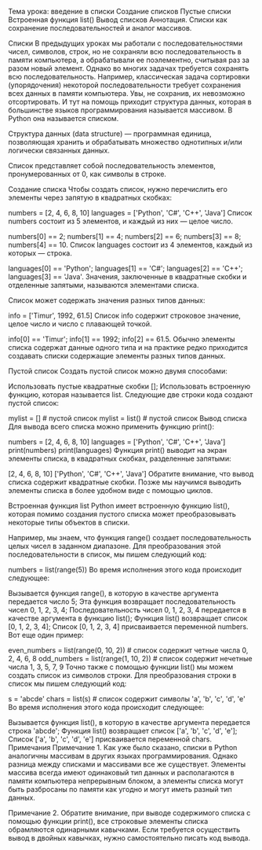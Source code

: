 Тема урока: введение в списки
Создание списков
Пустые списки
Встроенная функция list()
Вывод списков
Аннотация. Списки как сохранение последовательностей и аналог массивов. 

Списки
В предыдущих уроках мы работали с последовательностями чисел, символов, строк, но не сохраняли всю последовательность в памяти компьютера, а обрабатывали ее поэлементно, считывая раз за разом новый элемент. Однако во многих задачах требуется сохранять всю последовательность. Например, классическая задача сортировки (упорядочения) некоторой последовательности требует сохранения всех данных в памяти компьютера. Увы, не сохранив, их невозможно отсортировать. И тут на помощь приходит структура данных, которая в большинстве языков программирования называется массивом. В Python она называется списком.

Структура данных (data structure) — программная единица, позволяющая хранить и обрабатывать множество однотипных и/или логически связанных данных.

Список представляет собой последовательность элементов, пронумерованных от 0, как символы в строке.

Создание списка
Чтобы создать список, нужно перечислить его элементы через запятую в квадратных скобках:

numbers = [2, 4, 6, 8, 10]
languages = ['Python', 'C#', 'C++', 'Java']
Список numbers состоит из 5 элементов, и каждый из них — целое число.

numbers[0] == 2;
numbers[1] == 4;
numbers[2] == 6;
numbers[3] == 8;
numbers[4] == 10.
Список languages состоит из 4 элементов, каждый из которых — строка.

languages[0] == 'Python';
languages[1] == 'C#';
languages[2] == 'C++';
languages[3] == 'Java'.
    Значения, заключенные в квадратные скобки и отделенные запятыми, называются элементами списка.

Список может содержать значения разных типов данных:

info = ['Timur', 1992, 61.5]
Список info содержит строковое значение, целое число и число с плавающей точкой.

info[0] == 'Timur';
info[1] == 1992;
info[2] == 61.5.
 Обычно элементы списка содержат данные одного типа и на практике редко приходится создавать списки содержащие элементы разных типов данных.

Пустой список
Создать пустой список можно двумя способами:

Использовать пустые квадратные скобки [];
Использовать встроенную функцию, которая называется list.
Следующие две строки кода создают пустой список:

mylist = []       # пустой список
mylist = list()   # пустой список
Вывод списка
Для вывода всего списка можно применить функцию print():

numbers = [2, 4, 6, 8, 10]
languages = ['Python', 'C#', 'C++', 'Java']
print(numbers)
print(languages)
Функция print() выводит на экран элементы списка, в квадратных скобках, разделенные запятыми:

[2, 4, 6, 8, 10]
['Python', 'C#', 'C++', 'Java']
Обратите внимание, что вывод списка содержит квадратные скобки. Позже мы научимся выводить элементы списка в более удобном виде с помощью циклов.

Встроенная функция list
Python имеет встроенную функцию list(), которая помимо создания пустого списка может преобразовывать некоторые типы объектов в списки.

Например, мы знаем, что функция range() создает последовательность целых чисел в заданном диапазоне. Для преобразования этой последовательности в список, мы пишем следующий код:

numbers = list(range(5))
Во время исполнения этого кода происходит следующее:

Вызывается функция range(), в которую в качестве аргумента передается число 5;
Эта функция возвращает последовательность чисел 0, 1, 2, 3, 4;
Последовательность чисел 0, 1, 2, 3, 4 передается в качестве аргумента в функцию list();
Функция list() возвращает список [0, 1, 2, 3, 4];
Список [0, 1, 2, 3, 4] присваивается переменной numbers.
Вот еще один пример:

even_numbers = list(range(0, 10, 2))  # список содержит четные числа 0, 2, 4, 6, 8
odd_numbers = list(range(1, 10, 2))   # список содержит нечетные числа 1, 3, 5, 7, 9
Точно также с помощью функции list() мы можем создать список из символов строки.  Для преобразования строки в список мы пишем следующий код:

s = 'abcde'
chars = list(s)  # список содержит символы 'a', 'b', 'c', 'd', 'e'
Во время исполнения этого кода происходит следующее:

Вызывается функция list(), в которую в качестве аргумента передается строка 'abcde';
Функция list() возвращает список ['a', 'b', 'c', 'd', 'e'];
Список ['a', 'b', 'c', 'd', 'e'] присваивается переменной chars.
Примечания
Примечание 1. Как уже было сказано, списки в Python аналогичны массивам в других языках программирования. Однако разница между списками и массивами все же существует. Элементы массива всегда имеют одинаковый тип данных и располагаются в памяти компьютера непрерывным блоком, а элементы списка могут быть разбросаны по памяти как угодно и могут иметь разный тип данных.

Примечание 2. Обратите внимание, при выводе содержимого списка с помощью функции print(), все строковые элементы списка обрамляются одинарными кавычками. Если требуется осуществить вывод в двойных кавычках, нужно самостоятельно писать код вывода.